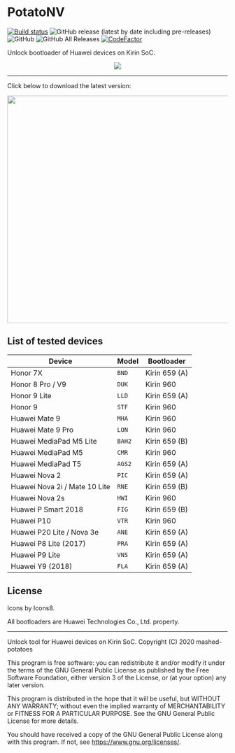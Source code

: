 # PotatoNV
[![Build status](https://ci.appveyor.com/api/projects/status/0ra9b57aakdo5ms6?svg=true)](https://ci.appveyor.com/project/mashed-potatoes/potatonv)
![GitHub release (latest by date including pre-releases)](https://img.shields.io/github/v/release/mashed-potatoes/PotatoNV?include_prereleases)
![GitHub](https://img.shields.io/github/license/mashed-potatoes/PotatoNV)
![GitHub All Releases](https://img.shields.io/github/downloads/mashed-potatoes/PotatoNV/total)
[![CodeFactor](https://www.codefactor.io/repository/github/mashed-potatoes/potatonv/badge)](https://www.codefactor.io/repository/github/mashed-potatoes/potatonv)

Unlock bootloader of Huawei devices on Kirin SoC.

<p align="center">
  <img src="https://static.michiru.sh/img/potatonv-next.png">
</p>

---

Click below to download the latest version:

<a href="https://github.com/mashed-potatoes/PotatoNV/releases/download/v2.0.0/PotatoNV-next-v2.0.0-x86.zip">
  <img src="https://static.michiru.sh/img/potatonv-download-button.png" width="520" height="auto">
</a>

## List of tested devices

Device | Model | Bootloader
------ | --- | ----- |
Honor 7X | `BND` | Kirin 659 (A)
Honor 8 Pro / V9 | `DUK` | Kirin 960
Honor 9 Lite | `LLD` | Kirin 659 (A)
Honor 9 | `STF` | Kirin 960
Huawei Mate 9 | `MHA` | Kirin 960
Huawei Mate 9 Pro | `LON` | Kirin 960
Huawei MediaPad M5 Lite | `BAH2` | Kirin 659 (B)
Huawei MediaPad M5 | `CMR` | Kirin 960
Huawei MediaPad T5 | `AGS2` | Kirin 659 (A)
Huawei Nova 2 | `PIC` | Kirin 659 (A)
Huawei Nova 2i / Mate 10 Lite | `RNE` | Kirin 659 (B)
Huawei Nova 2s | `HWI` | Kirin 960
Huawei P Smart 2018 | `FIG` | Kirin 659 (B)
Huawei P10 | `VTR` | Kirin 960
Huawei P20 Lite / Nova 3e | `ANE` | Kirin 659 (A)
Huawei P8 Lite (2017) | `PRA` | Kirin 659 (A)
Huawei P9 Lite | `VNS` | Kirin 659 (A)
Huawei Y9 (2018) | `FLA` | Kirin 659 (A)

## License

Icons by Icons8.

All bootloaders are Huawei Technologies Co., Ltd. property.

---

Unlock tool for Huawei devices on Kirin SoC.
Copyright (C) 2020  mashed-potatoes

This program is free software: you can redistribute it and/or modify
it under the terms of the GNU General Public License as published by
the Free Software Foundation, either version 3 of the License, or
(at your option) any later version.

This program is distributed in the hope that it will be useful,
but WITHOUT ANY WARRANTY; without even the implied warranty of
MERCHANTABILITY or FITNESS FOR A PARTICULAR PURPOSE.  See the
GNU General Public License for more details.

You should have received a copy of the GNU General Public License
along with this program.  If not, see <https://www.gnu.org/licenses/>.
